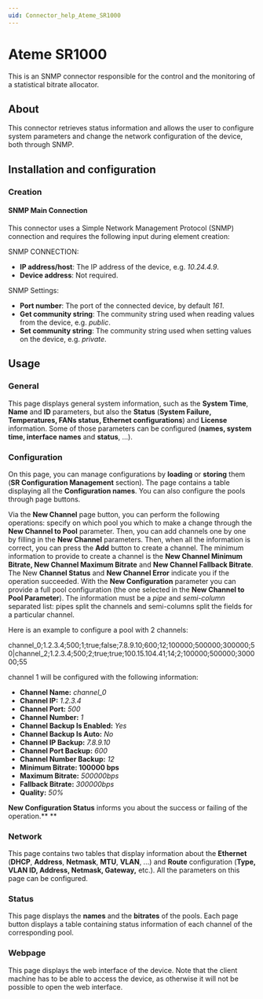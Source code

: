 ```yaml
---
uid: Connector_help_Ateme_SR1000
---
```


# Ateme SR1000

This is an SNMP connector responsible for the control and the monitoring of a statistical bitrate allocator.

## About

This connector retrieves status information and allows the user to configure system parameters and change the network configuration of the device, both through SNMP.

## Installation and configuration

### Creation

#### SNMP Main Connection

This connector uses a Simple Network Management Protocol (SNMP) connection and requires the following input during element creation:

SNMP CONNECTION:

- **IP address/host**: The IP address of the device, e.g. *10.24.4.9*.
- **Device address**: Not required.

SNMP Settings:

- **Port number**: The port of the connected device, by default *161*.
- **Get community string**: The community string used when reading values from the device, e.g. *public*.
- **Set community string**: The community string used when setting values on the device, e.g. *private*.

## Usage

### General

This page displays general system information, such as the **System Time**, **Name** and **ID** parameters, but also the **Status** (**System Failure, Temperatures, FANs status, Ethernet configurations**) and **License** information. Some of those parameters can be configured (**names, system time, interface names** and **status**, ...).

### Configuration

On this page, you can manage configurations by **loading** or **storing** them (**SR Configuration Management** section). The page contains a table displaying all the **Configuration names**. You can also configure the pools through page buttons.

Via the **New Channel** page button, you can perform the following operations: specify on which pool you which to make a change through the **New Channel to Pool** parameter. Then, you can add channels one by one by filling in the **New Channel** parameters. Then, when all the information is correct, you can press the **Add** button to create a channel. The minimum information to provide to create a channel is the **New Channel Minimum Bitrate, New Channel Maximum Bitrate** and **New Channel Fallback Bitrate**. The New **Channel Status** and **New Channel Error** indicate you if the operation succeeded. With the **New Configuration** parameter you can provide a full pool configuration (the one selected in the **New Channel to Pool Parameter**). The information must be a *pipe* and *semi-column* separated list: pipes split the channels and semi-columns split the fields for a particular channel.

Here is an example to configure a pool with 2 channels:

channel_0;1.2.3.4;500;1;true;false;7.8.9.10;600;12;100000;500000;300000;50\|channel_2;1.2.3.4;500;2;true;true;100.15.104.41;14;2;100000;500000;300000;55

channel 1 will be configured with the following information:

- **Channel Name:** *channel_0*
- **Channel IP:** *1.2.3.4*
- **Channel Port:** *500*
- **Channel Number:** *1*
- **Channel Backup Is Enabled:** *Yes*
- **Channel Backup Is Auto:** *No*
- **Channel IP Backup:** *7.8.9.10*
- **Channel Port Backup:** *600*
- **Channel Number Backup:** *12*
- **Minimum Bitrate: 100000 bps**
- **Maximum Bitrate:** *500000bps*
- **Fallback Bitrate:** *300000bps*
- **Quality:** *50%*

**New Configuration Status** informs you about the success or failing of the operation.**
**

### Network

This page contains two tables that display information about the **Ethernet** (**DHCP**, **Address**, **Netmask**, **MTU**, **VLAN**, ...) and **Route** configuration (**Type, VLAN ID, Address, Netmask, Gateway,** etc.). All the parameters on this page can be configured.

### Status

This page displays the **names** and the **bitrates** of the pools. Each page button displays a table containing status information of each channel of the corresponding pool.

### Webpage

This page displays the web interface of the device. Note that the client machine has to be able to access the device, as otherwise it will not be possible to open the web interface.
